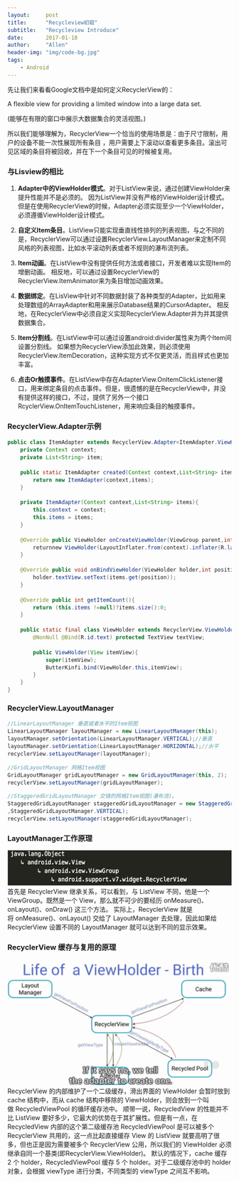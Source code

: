 ```yaml
---
layout:     post
title:      "Recycleview初窥"
subtitle:   "Recycleview Introduce"
date:       2017-01-18
author:     "Allen"
header-img: "img/code-bg.jpg"
tags:
    - Android
---
```


先让我们来看看Google文档中是如何定义RecyclerView的：

A flexible view for providing a limited window into a large data set.

(能够在有限的窗口中展示大数据集合的灵活视图。)

所以我们能够理解为，RecyclerView一个恰当的使用场景是：由于尺寸限制，用户的设备不能一次性展现所有条目
，用户需要上下滚动以查看更多条目。滚出可见区域的条目将被回收，并在下一个条目可见的时候被复用。

### 与Lisview的相比

1. **Adapter中的ViewHolder模式**。对于ListView来说，通过创建ViewHolder来提升性能并不是必须的。 因为ListView并没有严格的ViewHolder设计模式。 但是在使用RecyclerView的时候，Adapter必须实现至少一个ViewHolder，必须遵循ViewHolder设计模式。

2. **自定义Item条目**。ListView只能实现垂直线性排列的列表视图，与之不同的是，RecyclerView可以通过设置RecyclerView.LayoutManager来定制不同风格的列表视图，比如水平滚动列表或者不规则的瀑布流列表。

3. **Item动画**。在ListView中没有提供任何方法或者接口，开发者难以实现Item的增删动画。 相反地，可以通过设置RecyclerView的RecyclerView.ItemAnimator来为条目增加动画效果。

4. **数据绑定**。在LisView中针对不同数据封装了各种类型的Adapter，比如用来处理数组的ArrayAdapter和用来展示Database结果的CursorAdapter。 相反地，在RecyclerView中必须自定义实现RecyclerView.Adapter并为并其提供数据集合。

5. **Item分割线**。在ListView中可以通过设置android:divider属性来为两个Item间设置分割线。 如果想为RecyclerView添加此效果，则必须使用RecyclerView.ItemDecoration，这种实现方式不仅更灵活，而且样式也更加丰富。

6. **点击Or触摸事件**。在ListView中存在AdapterView.OnItemClickListener接口，用来绑定条目的点击事件。但是，很遗憾的是在RecyclerView中，并没有提供这样的接口，不过，提供了另外一个接口RcyclerView.OnItemTouchListener，用来响应条目的触摸事件。


### RecyclerView.Adapter示例

```java
public class ItemAdapter extends RecyclerView.Adapter<ItemAdapter.ViewHolder>{
	private Context context;
	private List<String> item;

	public static ItemAdapter created(Context context,List<String> items){
		return new ItemAdapter(context,items);
	}

	private ItemAdapter(Context context,List<String> items){
		this.context = context;
		this.items = items;
	}

	@Override public ViewHolder onCreateViewHolder(ViewGroup parent,int viewType){
		returnnew ViewHolder(LayoutInflater.from(context).inflater(R.layout.text_item,parent,false));
	}

	@Override public void onBindViewHolder(ViewHolder holder,int position){
		holder.textView.setText(items.get(position));
	}

	@Override public int getItemCount(){
		return (this.items !=null)?items.size():0;
	}

	public static final class ViewHolder extends RecyclerView.ViewHolder{
		@NonNull @Bind(R.id.text) protected TextView textView;

		public ViewHolder(View itemView){
			super(itemView);
			ButterKinfi.bind(ViewHolder.this,itemView);
		}
	}
}
```

### RecyclerView.LayoutManager

```java
//LinearLayoutManager 垂直或者水平的Item视图
LinearLayoutManager layoutManager = new LinearLayoutManager(this);
layoutManager.setOrientation(LinearLayoutManager.VERTICAL);//垂直
layoutManager.setOrientation(LinearLayoutManager.HORIZONTAL);//水平
recyclerView.setLayoutManager(layoutManager);
```

```java
//GridLayoutManager 网格Item视图
GridLayoutManager gridLayoutManager = new GridLayoutManager(this, 2);
recyclerView.setLayoutManager(gridLayoutManager);
```

```java
//StaggeredGridLayoutManager 交错的网格Item视图(瀑布流)。
StaggeredGridLayoutManager staggeredGridLayoutManager = new StaggeredGridLayoutManager(2
,StaggeredGridLayoutManager.VERTICAL);
recyclerView.setLayoutManager(staggeredGridLayoutManager);
```

### LayoutManager工作原理
![](/img/recycleview-img/tree.jpg)
首先是 RecyclerView 继承关系，可以看到，与 ListView 不同，他是一个 ViewGroup。既然是一个 View，那么就不可少的要经历 onMeasure()、onLayout()、onDraw() 这三个方法。 实际上，RecyclerView 就是将 onMeasure()、onLayout() 交给了 LayoutManager 去处理，因此如果给 RecyclerView 设置不同的 LayoutManager 就可以达到不同的显示效果。

### RecyclerView 缓存与复用的原理
![](/img/recycleview-img/cache.jpg)
RecyclerView 的内部维护了一个二级缓存，滑出界面的 ViewHolder 会暂时放到 cache 结构中，而从 cache 结构中移除的 ViewHolder，则会放到一个叫做 RecycledViewPool 的循环缓存池中。
顺带一说，RecycledView 的性能并不比 ListView 要好多少，它最大的优势在于其扩展性。但是有一点，在 RecycledView 内部的这个第二级缓存池 RecycledViewPool 是可以被多个 RecyclerView 共用的，这一点比起直接缓存 View 的 ListView 就要高明了很多，但也正是因为需要被多个 RecyclerView 公用，所以我们的 ViewHolder 必须继承自同一个基类(即RecyclerView.ViewHolder)。
默认的情况下，cache 缓存 2 个 holder，RecycledViewPool 缓存 5 个 holder。对于二级缓存池中的 holder 对象，会根据 viewType 进行分类，不同类型的 viewType 之间互不影响。
